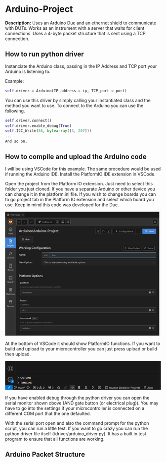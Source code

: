# Arduino-Project
**Description:** Uses an Arduino Due and an ethernet shield to communicate with DUTs. Works as an instrument with a server that waits for client connections. 
Uses a 4-byte packet structure that is sent using a TCP connection.

## How to run python driver
Instanciate the Arduino class, passing in the IP Address and TCP port your Arduino is listening to.

Example: 
```python
self.driver = Arduino(IP_address = ip, TCP_port = port)
```
You can use this driver by simply calling your instantiated class and the method you want to use. To connect to the Arduino you can use the following.
```python
self.driver.connect()
self.driver.enable_debug(True)
self.I2C_Write(56, bytearray([3, 207]))
...
And so on.
```

## How to compile and upload the Arduino code 
I will be using VSCode for this example. The same procedure would be used if running the Arduino IDE.
Install the PlatformIO IDE extension in VSCode. 

Open the project from the Platform IO extension. Just need to select this folder you just cloned. If you have a separate Arduino or other device you can change it in the platform.ini file.
If you wish to change boards you can to go project tab in the Platform IO extension and select which board you use. Keep in mind this code was developed for the Due.

<img src="images\Platform_IO_Project_Settings.png" alt="Project Settings" height="400"/>

At the bottom of VSCode it should show PlatformIO functions. If you want to build and upload to your microcontroller you can just press upload or build then upload.

<img src="images\functions.png" alt="PlatformIO Settings"/>

If you have enabled debug through the python driver you can open the serial monitor shown obove (AND gate button (or electrical plug)). You may have to go into the settings if your microcontroller is connected on a different COM port that the one defaulted.

With the serial port open and also the command prompt for the python script, you can run a little test. If you want to go crazy you can run the python driver file itself (/driver/arduino_driver.py). It has a built in test program to ensure that all functions are working.

## Arduino Packet Structure